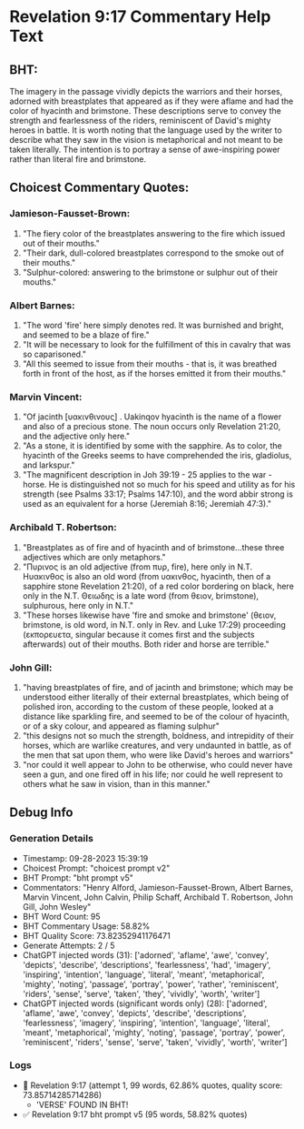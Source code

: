 # Revelation 9:17 Commentary Help Text

## BHT:
The imagery in the passage vividly depicts the warriors and their horses, adorned with breastplates that appeared as if they were aflame and had the color of hyacinth and brimstone. These descriptions serve to convey the strength and fearlessness of the riders, reminiscent of David's mighty heroes in battle. It is worth noting that the language used by the writer to describe what they saw in the vision is metaphorical and not meant to be taken literally. The intention is to portray a sense of awe-inspiring power rather than literal fire and brimstone.

## Choicest Commentary Quotes:
### Jamieson-Fausset-Brown:
1. "The fiery color of the breastplates answering to the fire which issued out of their mouths."
2. "Their dark, dull-colored breastplates correspond to the smoke out of their mouths."
3. "Sulphur-colored: answering to the brimstone or sulphur out of their mouths."

### Albert Barnes:
1. "The word 'fire' here simply denotes red. It was burnished and bright, and seemed to be a blaze of fire."
2. "It will be necessary to look for the fulfillment of this in cavalry that was so caparisoned."
3. "All this seemed to issue from their mouths - that is, it was breathed forth in front of the host, as if the horses emitted it from their mouths."

### Marvin Vincent:
1. "Of jacinth [υακινθινους] . Uakinqov hyacinth is the name of a flower and also of a precious stone. The noun occurs only Revelation 21:20, and the adjective only here."
2. "As a stone, it is identified by some with the sapphire. As to color, the hyacinth of the Greeks seems to have comprehended the iris, gladiolus, and larkspur."
3. "The magnificent description in Joh 39:19 - 25 applies to the war - horse. He is distinguished not so much for his speed and utility as for his strength (see Psalms 33:17; Psalms 147:10), and the word abbir strong is used as an equivalent for a horse (Jeremiah 8:16; Jeremiah 47:3)."

### Archibald T. Robertson:
1. "Breastplates as of fire and of hyacinth and of brimstone...these three adjectives which are only metaphors." 
2. "Πυρινος is an old adjective (from πυρ, fire), here only in N.T. Hυακινθος is also an old word (from υακινθος, hyacinth, then of a sapphire stone Revelation 21:20), of a red color bordering on black, here only in the N.T. Θειωδης is a late word (from θειον, brimstone), sulphurous, here only in N.T." 
3. "These horses likewise have 'fire and smoke and brimstone' (θειον, brimstone, is old word, in N.T. only in Rev. and Luke 17:29) proceeding (εκπορευετα, singular because it comes first and the subjects afterwards) out of their mouths. Both rider and horse are terrible."

### John Gill:
1. "having breastplates of fire, and of jacinth and brimstone; which may be understood either literally of their external breastplates, which being of polished iron, according to the custom of these people, looked at a distance like sparkling fire, and seemed to be of the colour of hyacinth, or of a sky colour, and appeared as flaming sulphur"
2. "this designs not so much the strength, boldness, and intrepidity of their horses, which are warlike creatures, and very undaunted in battle, as of the men that sat upon them, who were like David's heroes and warriors"
3. "nor could it well appear to John to be otherwise, who could never have seen a gun, and one fired off in his life; nor could he well represent to others what he saw in vision, than in this manner."


## Debug Info
### Generation Details
- Timestamp: 09-28-2023 15:39:19
- Choicest Prompt: "choicest prompt v2"
- BHT Prompt: "bht prompt v5"
- Commentators: "Henry Alford, Jamieson-Fausset-Brown, Albert Barnes, Marvin Vincent, John Calvin, Philip Schaff, Archibald T. Robertson, John Gill, John Wesley"
- BHT Word Count: 95
- BHT Commentary Usage: 58.82%
- BHT Quality Score: 73.82352941176471
- Generate Attempts: 2 / 5
- ChatGPT injected words (31):
	['adorned', 'aflame', 'awe', 'convey', 'depicts', 'describe', 'descriptions', 'fearlessness', 'had', 'imagery', 'inspiring', 'intention', 'language', 'literal', 'meant', 'metaphorical', 'mighty', 'noting', 'passage', 'portray', 'power', 'rather', 'reminiscent', 'riders', 'sense', 'serve', 'taken', 'they', 'vividly', 'worth', 'writer']
- ChatGPT injected words (significant words only) (28):
	['adorned', 'aflame', 'awe', 'convey', 'depicts', 'describe', 'descriptions', 'fearlessness', 'imagery', 'inspiring', 'intention', 'language', 'literal', 'meant', 'metaphorical', 'mighty', 'noting', 'passage', 'portray', 'power', 'reminiscent', 'riders', 'sense', 'serve', 'taken', 'vividly', 'worth', 'writer']

### Logs
- 🔄 Revelation 9:17 (attempt 1, 99 words, 62.86% quotes, quality score: 73.85714285714286) 
	- 'VERSE' FOUND IN BHT!
- ✅ Revelation 9:17 bht prompt v5 (95 words, 58.82% quotes)